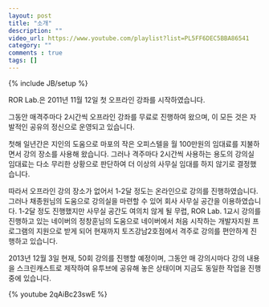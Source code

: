 ```yaml
---
layout: post
title: "소개"
description: ""
video_url: https://www.youtube.com/playlist?list=PL5FF6DEC5BBA86541
category: ""
comments : true
tags: []
---
```

{% include JB/setup %}

ROR Lab.은 2011년 11월 12일 첫 오프라인 강좌를 시작하였습니다.

그동안 매격주마다 2시간씩 오프라인 강좌를 무료로 진행하여 왔으며, 이 모든 것은 자발적인 공유의 정신으로 운영되고 있습니다.

첫해 일년간은 지인의 도움으로 마포의 작은 오피스텔을 월 100만원의 임대료를 지불하면서 강의 장소를 사용해 왔습니다.
그러나 격주마다 2시간씩 사용하는 용도의 강의실 임대료는 다소 무리한 상황으로 판단하여 더 이상의 사무실 임대를 하지 않기로 결정했습니다.

따라서 오프라인 강의 장소가 없어서 1-2달 정도는 온라인으로 강의를 진행하였습니다. 그러나 채종원님의 도움으로 강의실을 마련할 수 있어 회사 사무실 공간을 이용하였습니다. 1-2달 정도 진행했지만 사무실 공간도 여의치 않게 될 무렵, ROR Lab. 1교시 강의를 진행하고 있는 네이버의 정창훈님의 도움으로 네이버에서 처음 시작하는 개발자지원 프로그램의 지원으로 받게 되어 현재까지 토즈강남2호점에서 격주로 강의를 편안하게 진행하고 있습니다.

2013년 12월 3일 현재, 50회 강의를 진행할 예정이며, 그동안 매 강의시마다 강의 내용을 스크린캐스트로 제작하여 유투브에 공유해 놓은 상태이며 지금도 동일한 작업을 진행 중에 있습니다.

{% youtube 2qAiBc23swE %}

